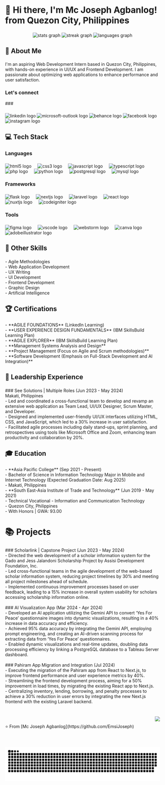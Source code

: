 <h1 align="left">👋 Hi there, I'm Mc Joseph Agbanlog! from Quezon City, Philippines</h1>

###

<div align="center">
  <img src="https://github-readme-stats.vercel.app/api?username=EmsiJoseph&hide_title=true&hide_rank=false&show_icons=true&include_all_commits=true&count_private=true&disable_animations=false&theme=nightowl&locale=en&hide_border=true" height="150" alt="stats graph"  />
  <img src="https://streak-stats.demolab.com?user=EmsiJoseph&locale=en&mode=daily&theme=nightowl&hide_border=true&border_radius=5" height="150" alt="streak graph"  />
  <img src="https://github-readme-stats.vercel.app/api/top-langs?username=EmsiJoseph&locale=en&hide_title=true&layout=compact&card_width=320&langs_count=5&theme=nightowl&hide_border=true" height="150" alt="languages graph"  />
</div>

###

<h2 align="left">🚀 About Me</h2>

###

<p align="left">I'm an aspiring Web Development Intern based in Quezon City, Philippines, with hands-on experience in UI/UX and Frontend Development. I am passionate about optimizing web applications to enhance performance and user satisfaction.</p>

###
<h3 align="left">Let's connect</h3>
###

###

<div align="left">
  <img src="https://raw.githubusercontent.com/maurodesouza/profile-readme-generator/master/src/assets/icons/social/linkedin/default.svg" width="52" height="40" alt="linkedin logo"  />
  <img src="https://raw.githubusercontent.com/maurodesouza/profile-readme-generator/master/src/assets/icons/social/microsoft-outlook/default.svg" width="52" height="40" alt="microsoft-outlook logo"  />
  <img src="https://raw.githubusercontent.com/maurodesouza/profile-readme-generator/master/src/assets/icons/social/behance/default.svg" width="52" height="40" alt="behance logo"  />
  <img src="https://raw.githubusercontent.com/maurodesouza/profile-readme-generator/master/src/assets/icons/social/facebook/default.svg" width="52" height="40" alt="facebook logo"  />
  <img src="https://raw.githubusercontent.com/maurodesouza/profile-readme-generator/master/src/assets/icons/social/instagram/default.svg" width="52" height="40" alt="instagram logo"  />
</div>

###

<h2 align="left">💻 Tech Stack</h2>

###

<h3 align="left">Languages</h3>

###

<div align="left">
  <img src="https://skillicons.dev/icons?i=html" height="40" alt="html5 logo"  />
  <img width="12" />
  <img src="https://skillicons.dev/icons?i=css" height="40" alt="css3 logo"  />
  <img width="12" />
  <img src="https://skillicons.dev/icons?i=js" height="40" alt="javascript logo"  />
  <img width="12" />
  <img src="https://skillicons.dev/icons?i=ts" height="40" alt="typescript logo"  />
  <img width="12" />
  <img src="https://cdn.simpleicons.org/php/777BB4" height="40" alt="php logo"  />
  <img width="12" />
  <img src="https://cdn.simpleicons.org/python/3776AB" height="40" alt="python logo"  />
  <img width="12" />
  <img src="https://cdn.jsdelivr.net/gh/devicons/devicon/icons/postgresql/postgresql-original.svg" height="40" alt="postgresql logo"  />
  <img width="12" />
  <img src="https://skillicons.dev/icons?i=mysql" height="40" alt="mysql logo"  />
</div>

###

<h3 align="left">Frameworks</h3>

###

<div align="left">
  <img src="https://skillicons.dev/icons?i=flask" height="40" alt="flask logo"  />
  <img width="12" />
  <img src="https://skillicons.dev/icons?i=nextjs" height="40" alt="nextjs logo"  />
  <img width="12" />
  <img src="https://skillicons.dev/icons?i=laravel" height="40" alt="laravel logo"  />
  <img width="12" />
  <img src="https://skillicons.dev/icons?i=react" height="40" alt="react logo"  />
  <img width="12" />
  <img src="https://skillicons.dev/icons?i=nuxtjs" height="40" alt="nuxtjs logo"  />
  <img width="12" />
  <img src="https://cdn.simpleicons.org/codeigniter/EF4223" height="40" alt="codeigniter logo"  />
</div>

###

<h3 align="left">Tools</h3>

###

<div align="left">
  <img src="https://skillicons.dev/icons?i=figma" height="40" alt="figma logo"  />
  <img width="12" />
  <img src="https://cdn.jsdelivr.net/gh/devicons/devicon/icons/vscode/vscode-original.svg" height="40" alt="vscode logo"  />
  <img width="12" />
  <img src="https://cdn.jsdelivr.net/gh/devicons/devicon/icons/webstorm/webstorm-original.svg" height="40" alt="webstorm logo"  />
  <img width="12" />
  <img src="https://cdn.jsdelivr.net/gh/devicons/devicon/icons/canva/canva-original.svg" height="40" alt="canva logo"  />
  <img width="12" />
  <img src="https://skillicons.dev/icons?i=ai" height="40" alt="adobeillustrator logo"  />
</div>

###

<h2 align="left">🔧 Other Skills</h2>

###

<p align="left">- Agile Methodologies<br>- Web Application Development<br>- UX Writing<br>- UI Development<br>- Frontend Development<br>- Graphic Design<br>- Artificial Intelligence</p>

###

<h2 align="left">🏆 Certifications</h2>

###

<p align="left">- **AGILE FOUNDATIONS** (LinkedIn Learning)<br>- **USER EXPERIENCE DESIGN FUNDAMENTALS** (IBM SkillsBuild Learning Plan)<br>- **AGILE EXPLORER** (IBM SkillsBuild Learning Plan)<br>- **Management Systems Analysis and Design**<br>- **Project Management (Focus on Agile and Scrum methodologies)**<br>- **Software Development (Emphasis on Full-Stack Development and AI Integration)**</p>

###

<h2 align="left">💼 Leadership Experience</h2>

###

<p align="left">
### See Solutions | Multiple Roles (Jun 2023 - May 2024)<br>Makati, Philippines<br>- Led and coordinated a cross-functional team to develop and revamp an extensive web application as Team Lead, UI/UX Designer, Scrum Master, and Developer.<br>- Designed and implemented user-friendly UI/UX interfaces utilizing HTML, CSS, and JavaScript, which led to a 30% increase in user satisfaction.<br>- Facilitated agile processes including daily stand-ups, sprint planning, and retrospectives using tools like Microsoft Office and Zoom, enhancing team productivity and collaboration by 20%.</p>

###

<h2 align="left">🎓 Education</h2>

###

<p align="left">- **Asia Pacific College** (Sep 2021 - Present)<br>  - Bachelor of Science in Information Technology Major in Mobile and Internet Technology (Expected Graduation Date: Aug 2025)<br>  - Makati, Philippines<br>- **South East-Asia Institute of Trade and Technology** (Jun 2019 - May 2021)<br>  - Technical Vocational - Information and Communication Technology<br>  - Quezon City, Philippines<br>  - With Honors | GWA: 93.00</p>

###

<h1 align="left">📚 Projects</h1>

###

<p align="left">
### Scholarlink | Capstone Project (Jun 2023 - May 2024)<br>- Directed the web development of a scholar information system for the Gado and Jess Jalandoni Scholarship Project by Assisi Development Foundation, Inc.<br>- Led cross-functional teams in the agile development of the web-based scholar information system, reducing project timelines by 30% and meeting all project milestones ahead of schedule.<br>- Implemented continuous improvement processes based on user feedback, leading to a 15% increase in overall system usability for scholars accessing scholarship information online.<br><br>
### AI Visualization App (Mar 2024 - Apr 2024)<br>- Developed an AI application utilizing the Gemini API to convert ‘Yes For Peace’ questionnaire images into dynamic visualizations, resulting in a 40% increase in data accuracy and efficiency.<br>- Achieved 95% data accuracy by integrating the Gemini API, employing prompt engineering, and creating an AI-driven scanning process for extracting data from ‘Yes For Peace’ questionnaires.<br>- Enabled dynamic visualizations and real-time updates, doubling data processing efficiency by linking a PostgreSQL database to a Tableau Server dashboard.<br><br>
### Pahiram App Migration and Integration (Jul 2024)<br>- Executing the migration of the Pahiram app from React to Next.js, to improve frontend performance and user experience metrics by 40%.<br>- Streamlining the frontend development process, aiming for a 50% improvement in load times, by migrating the existing React app to Next.js.<br>- Centralizing inventory, lending, borrowing, and penalty processes to achieve a 30% reduction in user errors by integrating the new Next.js frontend with the existing Laravel backend.</p>

###

<br clear="both">

<img align="right" height="100" src="https://imgflip.com/gif/8y5m39"  />

###

<p align="left">⭐️ From [Mc Joseph Agbanlog](https://github.com/EmsiJoseph)</p>

###

<br clear="both">

<img src="https://raw.githubusercontent.com/EmsiJoseph/EmsiJoseph/output/snake.svg" alt="Snake animation" />

###
